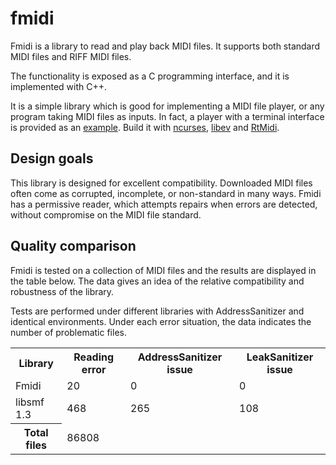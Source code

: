 # fmidi
Fmidi is a library to read and play back MIDI files. It supports both standard MIDI files and RIFF MIDI files.

The functionality is exposed as a C programming interface, and it is implemented with C++.

It is a simple library which is good for implementing a MIDI file player, or any program taking MIDI files as inputs.
In fact, a player with a terminal interface is provided as an [example](https://github.com/jpcima/fmidi/blob/master/programs/midi-play.cc). Build it with [ncurses](https://www.gnu.org/software/ncurses/), [libev](https://github.com/enki/libev) and [RtMidi](https://github.com/thestk/rtmidi).

## Design goals

This library is designed for excellent compatibility. Downloaded MIDI files often come as corrupted, incomplete, or non-standard in many ways. Fmidi has a permissive reader, which attempts repairs when errors are detected, without compromise on the MIDI file standard.

## Quality comparison

Fmidi is tested on a collection of MIDI files and the results are displayed in the table below. The data gives an idea of the relative compatibility and robustness of the library.

Tests are performed under different libraries with AddressSanitizer and identical environments. Under each error situation, the data indicates the number of problematic files.

<table>
  <tr><th>Library</th><th>Reading error</th><th>AddressSanitizer issue</th><th>LeakSanitizer issue</th></tr>
  <tr><td>Fmidi</td><td>20</td><td>0</td><td>0</td></tr>
  <tr><td>libsmf 1.3</td><td>468</td><td>265</td><td>108</td></tr>
  <tr><th>Total files</th><td colspan="3">86808</td></tr>
</table>
